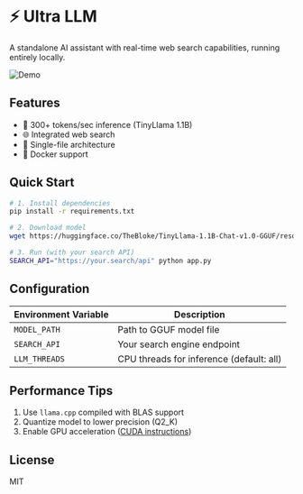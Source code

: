 # ⚡ Ultra LLM

A standalone AI assistant with real-time web search capabilities, running entirely locally.

![Demo](docs/demo.gif)

## Features
- 🚀 300+ tokens/sec inference (TinyLlama 1.1B)
- 🌐 Integrated web search
- 📱 Single-file architecture
- 🐳 Docker support

## Quick Start

```bash
# 1. Install dependencies
pip install -r requirements.txt

# 2. Download model
wget https://huggingface.co/TheBloke/TinyLlama-1.1B-Chat-v1.0-GGUF/resolve/main/tinyllama-1.1b-chat-v1.0.Q4_K_M.gguf

# 3. Run (with your search API)
SEARCH_API="https://your.search/api" python app.py
```

## Configuration

| Environment Variable | Description                          |
|----------------------|--------------------------------------|
| `MODEL_PATH`         | Path to GGUF model file              |
| `SEARCH_API`         | Your search engine endpoint          |
| `LLM_THREADS`        | CPU threads for inference (default: all) |

## Performance Tips
1. Use `llama.cpp` compiled with BLAS support
2. Quantize model to lower precision (Q2_K)
3. Enable GPU acceleration ([CUDA instructions](docs/cuda.md))

## License
MIT

